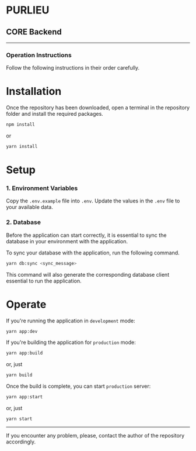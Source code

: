 # PURLIEU

## CORE Backend

---

### Operation Instructions

Follow the following instructions in their order carefully.

# Installation

Once the repository has been downloaded, open a terminal in the repository folder and install the required packages.

```bash
npm install
```

or

```bash
yarn install
```

# Setup

### 1. Environment Variables

Copy the `.env.example` file into `.env`. Update the values in the `.env` file to your available data.

### 2. Database

Before the application can start correctly, it is essential to sync the database in your environment with the application.

To sync your database with the application, run the following command.

```bash
yarn db:sync <sync_message>
```

This command will also generate the corresponding database client essential to run the application.

# Operate

If you're running the application in `development` mode:

```bash
yarn app:dev
```

If you're building the application for `production` mode:

```bash
yarn app:build
```

or, just

```bash
yarn build
```

Once the build is complete, you can start `production` server:

```bash
yarn app:start
```

or, just

```bash
yarn start
```

---

If you encounter any problem, please, contact the author of the repository accordingly.
